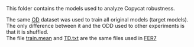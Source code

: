 This folder contains the models used to analyze Copycat robustness.

The same [OD](OD.txt.7z) dataset was used to train all original models (target models).<br>
The only difference between it and the ODD used to other experiments is that it is shuffled.<br>
The file [train.mean](../data/FER7/train.mean) and [TD.txt](../data/FER7/TD.txt.7z) are the same files used in [FER7](../data/FER7)
